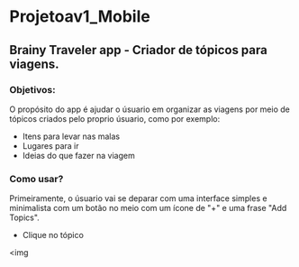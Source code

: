 # Projetoav1_Mobile
## Brainy Traveler app - Criador de tópicos para viagens.
### Objetivos:

O propósito do app é ajudar o úsuario em organizar as viagens por meio de tópicos criados pelo proprio úsuario, como por exemplo:

* Itens para levar nas malas
* Lugares para ir
* Ideias do que fazer na viagem

### Como usar?

Primeiramente, o úsuario vai se deparar com uma interface simples e minimalista com um botão no meio com um ícone de "+" e uma frase "Add Topics".
* Clique no tópico

<img 
